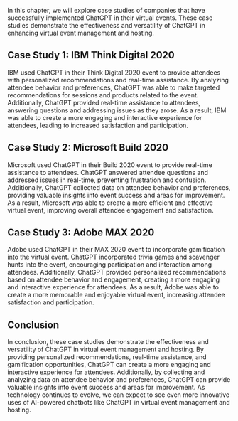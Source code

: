 
In this chapter, we will explore case studies of companies that have successfully implemented ChatGPT in their virtual events. These case studies demonstrate the effectiveness and versatility of ChatGPT in enhancing virtual event management and hosting.

Case Study 1: IBM Think Digital 2020
------------------------------------

IBM used ChatGPT in their Think Digital 2020 event to provide attendees with personalized recommendations and real-time assistance. By analyzing attendee behavior and preferences, ChatGPT was able to make targeted recommendations for sessions and products related to the event. Additionally, ChatGPT provided real-time assistance to attendees, answering questions and addressing issues as they arose. As a result, IBM was able to create a more engaging and interactive experience for attendees, leading to increased satisfaction and participation.

Case Study 2: Microsoft Build 2020
----------------------------------

Microsoft used ChatGPT in their Build 2020 event to provide real-time assistance to attendees. ChatGPT answered attendee questions and addressed issues in real-time, preventing frustration and confusion. Additionally, ChatGPT collected data on attendee behavior and preferences, providing valuable insights into event success and areas for improvement. As a result, Microsoft was able to create a more efficient and effective virtual event, improving overall attendee engagement and satisfaction.

Case Study 3: Adobe MAX 2020
----------------------------

Adobe used ChatGPT in their MAX 2020 event to incorporate gamification into the virtual event. ChatGPT incorporated trivia games and scavenger hunts into the event, encouraging participation and interaction among attendees. Additionally, ChatGPT provided personalized recommendations based on attendee behavior and engagement, creating a more engaging and interactive experience for attendees. As a result, Adobe was able to create a more memorable and enjoyable virtual event, increasing attendee satisfaction and participation.

Conclusion
----------

In conclusion, these case studies demonstrate the effectiveness and versatility of ChatGPT in virtual event management and hosting. By providing personalized recommendations, real-time assistance, and gamification opportunities, ChatGPT can create a more engaging and interactive experience for attendees. Additionally, by collecting and analyzing data on attendee behavior and preferences, ChatGPT can provide valuable insights into event success and areas for improvement. As technology continues to evolve, we can expect to see even more innovative uses of AI-powered chatbots like ChatGPT in virtual event management and hosting.
